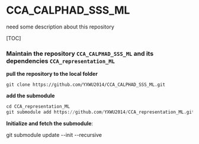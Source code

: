# CCA_CALPHAD_SSS_ML

need some description about this repository



[TOC]



### Maintain the repository `CCA_CALPHAD_SSS_ML` and its dependencies `CCA_representation_ML`



**pull the repository to the local folder** 

```
git clone https://github.com/YXWU2014/CCA_CALPHAD_SSS_ML.git
```

**add the submodule**

```python
cd CCA_representation_ML
git submodule add https://github.com/YXWU2014/CCA_representation_ML.git
```

**Initialize and fetch the submodule**:

git submodule update --init --recursive
